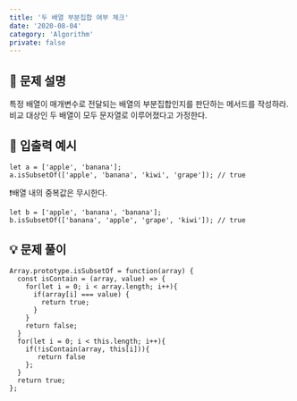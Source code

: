 ```yaml
---
title: '두 배열 부분집합 여부 체크'
date: '2020-08-04'
category: 'Algorithm'
private: false
---
```


## 📖 문제 설명

특정 배열이 매개변수로 전달되는 배열의 부분집합인지를 판단하는 메서드를 작성하라. 비교 대상인 두 배열이 모두 문자열로 이루어졌다고 가정한다.

## 🧪 입출력 예시

```
let a = ['apple', 'banana'];
a.isSubsetOf(['apple', 'banana', 'kiwi', 'grape']); // true
```

❗배열 내의 중복값은 무시한다.

```
let b = ['apple', 'banana', 'banana'];
b.isSubsetOf(['banana', 'apple', 'grape', 'kiwi']); // true
```

## 💡 문제 풀이

```
Array.prototype.isSubsetOf = function(array) {
  const isContain = (array, value) => {
    for(let i = 0; i < array.length; i++){
      if(array[i] === value) {
        return true;
      }
    }
    return false;
  }
  for(let i = 0; i < this.length; i++){
    if(!isContain(array, this[i])){
       return false
    };
  }
  return true;
};
```
